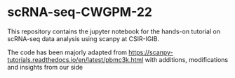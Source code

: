 # scRNA-seq-CWGPM-22
This repository contains the jupyter notebook for the hands-on tutorial on scRNA-seq data analysis using scanpy at CSIR-IGIB.


The code has been majorly adapted from https://scanpy-tutorials.readthedocs.io/en/latest/pbmc3k.html with additions, modifications and insights from our side
